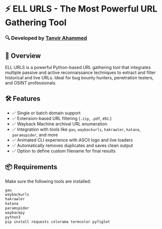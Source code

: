 # ⚡ ELL URLS - The Most Powerful URL Gathering Tool

### 🔍 Developed by [Tanvir Ahammed](https://www.linkedin.com/in/tanvirahammedpentester/)

## 🚀 Overview

ELL URLS is a powerful Python-based URL gathering tool that integrates multiple passive and active reconnaissance techniques to extract and filter historical and live URLs. Ideal for bug bounty hunters, penetration testers, and OSINT professionals.

## 🛠️ Features

- ✅ Single or batch domain support
- ✅ Extension-based URL filtering (`.zip`, `.pdf`, etc.)
- ✅ Wayback Machine archival URL enumeration
- ✅ Integration with tools like `gau`, `waybackurls`, `hakrawler`, `katana`, `paramspider`, and more
- ✅ Animated CLI experience with ASCII logo and live loaders
- ✅ Automatically removes duplicates and saves clean output
- ✅ Option to define custom filename for final results


## 📦 Requirements

Make sure the following tools are installed:

```bash
gau
waybackurls
hakrawler
katana
paramspider
waybackpy
python3
pip install requests colorama termcolor pyfiglet
